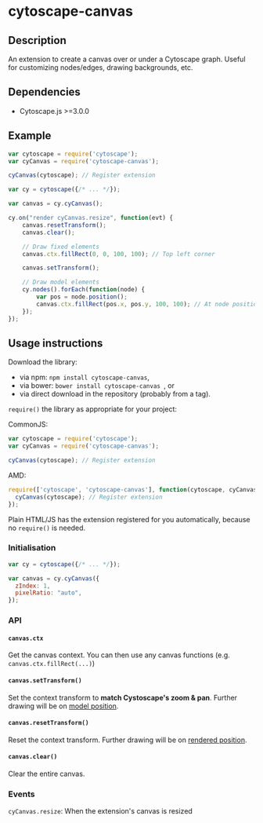 cytoscape-canvas
================================================================================


## Description

An extension to create a canvas over or under a Cytoscape graph.
Useful for customizing nodes/edges, drawing backgrounds, etc.


## Dependencies

 * Cytoscape.js >=3.0.0

## Example

```js
var cytoscape = require('cytoscape');
var cyCanvas = require('cytoscape-canvas');

cyCanvas(cytoscape); // Register extension

var cy = cytoscape({/* ... */});

var canvas = cy.cyCanvas();

cy.on("render cyCanvas.resize", function(evt) {
	canvas.resetTransform();
	canvas.clear();

	// Draw fixed elements
	canvas.ctx.fillRect(0, 0, 100, 100); // Top left corner

	canvas.setTransform();

	// Draw model elements
	cy.nodes().forEach(function(node) {
		var pos = node.position();
		canvas.ctx.fillRect(pos.x, pos.y, 100, 100); // At node position
	});
});

```

## Usage instructions

Download the library:

 * via npm: `npm install cytoscape-canvas`,
 * via bower: `bower install cytoscape-canvas `, or
 * via direct download in the repository (probably from a tag).

`require()` the library as appropriate for your project:

CommonJS:

```js
var cytoscape = require('cytoscape');
var cyCanvas = require('cytoscape-canvas');

cyCanvas(cytoscape); // Register extension
```

AMD:

```js
require(['cytoscape', 'cytoscape-canvas'], function(cytoscape, cyCanvas) {
  cyCanvas(cytoscape); // Register extension
});
```

Plain HTML/JS has the extension registered for you automatically, because no `require()` is needed.

### Initialisation

```js
var cy = cytoscape({/* ... */});

var canvas = cy.cyCanvas({
  zIndex: 1,
  pixelRatio: "auto",
});
```

### API

#### `canvas.ctx`

Get the canvas context. You can then use any canvas functions (e.g. `canvas.ctx.fillRect(...)`)

#### `canvas.setTransform()`

Set the context transform to **match Cystoscape's zoom & pan**. Further drawing will be on [model position](http://js.cytoscape.org/#notation/position).

#### `canvas.resetTransform()`

Reset the context transform. Further drawing will be on [rendered position](http://js.cytoscape.org/#notation/position).

#### `canvas.clear()`

Clear the entire canvas.

### Events

`cyCanvas.resize`: When the extension's canvas is resized
